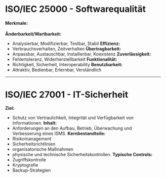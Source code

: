 # ISO/IEC 25000 - Softwarequalität
#### Merkmale:
**Änderbarkeit/Wartbarkeit:** 
- Analysierbar, Modifizierbar, Testbar, Stabil
**Effizienz:**
- Verbrauchsverhalten, Zeitverhalten
**Übertragbarkeit:**
- Anpassbar, Austauschbar, Installierbar, Koexistenz
**Zuverlässigkeit:**
- Fehlertoleranz, Widerherstellbarkeit
**Funktionalität:**
- Richtigkeit, Sicherheit, Interoperability
**Benutzbarkeit:**
- Attraktiv, Bedienbar, Erlernbar, Verständlich

---
# ISO/IEC 27001 - IT-Sicherheit
**Ziel:** 
- Schutz von Vertraulichkeit, Integrität und Verfügbarkeit von Informationen.
**Inhalt:** 
- Anforderungen an den Aufbau, Betrieb, Überwachung und Verbesserung eines ISMS.
**Kernbestandteile:** 
- Risikomanagement
- Sicherheitsrichtlinien
- organisatorische Maßnahmen
- physische und technische Sicherheitskontrollen.
**Typische Controls:** 
- Zugriffskontrolle
- Kryptografie
- Backup-Strategien